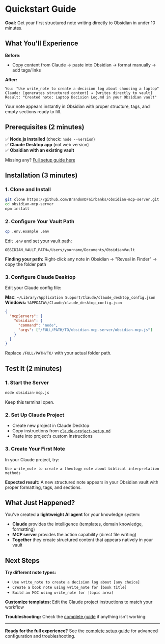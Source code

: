 # Quickstart Guide

**Goal:** Get your first structured note writing directly to Obsidian in under 10 minutes.

## What You'll Experience

**Before:** 
- Copy content from Claude → paste into Obsidian → format manually → add tags/links

**After:**
```
You: "Use write_note to create a decision log about choosing a laptop"
Claude: [generates structured content] → [writes directly to vault]
Result: "Created note: Laptop Decision Log.md in your Obsidian vault"
```

Your note appears instantly in Obsidian with proper structure, tags, and empty sections ready to fill.

## Prerequisites (2 minutes)

✅ **Node.js installed** (check: `node --version`)  
✅ **Claude Desktop app** (not web version)  
✅ **Obsidian with an existing vault**  

Missing any? [Full setup guide here](README.md#prerequisites)

## Installation (3 minutes)

### 1. Clone and Install
```bash
git clone https://github.com/BrandonDFairbanks/obsidian-mcp-server.git
cd obsidian-mcp-server
npm install
```

### 2. Configure Your Vault Path
```bash
cp .env.example .env
```

Edit `.env` and set your vault path:
```
OBSIDIAN_VAULT_PATH=/Users/yourname/Documents/ObsidianVault
```

**Finding your path:** Right-click any note in Obsidian → "Reveal in Finder" → copy the folder path

### 3. Configure Claude Desktop
Edit your Claude config file:

**Mac:** `~/Library/Application Support/Claude/claude_desktop_config.json`  
**Windows:** `%APPDATA%/Claude/claude_desktop_config.json`

```json
{
  "mcpServers": {
    "obsidian": {
      "command": "node",
      "args": ["/FULL/PATH/TO/obsidian-mcp-server/obsidian-mcp.js"]
    }
  }
}
```

Replace `/FULL/PATH/TO/` with your actual folder path.

## Test It (2 minutes)

### 1. Start the Server
```bash
node obsidian-mcp.js
```
Keep this terminal open.

### 2. Set Up Claude Project
- Create new project in Claude Desktop
- Copy instructions from [`claude-project-setup.md`](claude-project-setup.md) 
- Paste into project's custom instructions

### 3. Create Your First Note
In your Claude project, try:
```
Use write_note to create a theology note about biblical interpretation methods
```

**Expected result:** A new structured note appears in your Obsidian vault with proper formatting, tags, and sections.

## What Just Happened?

You've created a **lightweight AI agent** for your knowledge system:

- **Claude** provides the intelligence (templates, domain knowledge, formatting)
- **MCP server** provides the action capability (direct file writing)
- **Together** they create structured content that appears natively in your vault

## Next Steps

**Try different note types:**
- `Use write_note to create a decision log about [any choice]`
- `Create a book note using write_note for [book title]`  
- `Build an MOC using write_note for [topic area]`

**Customize templates:** Edit the Claude project instructions to match your workflow

**Troubleshooting:** Check the [complete guide](README.md#troubleshooting) if anything isn't working

---

**Ready for the full experience?** See the [complete setup guide](README.md) for advanced configuration and troubleshooting.